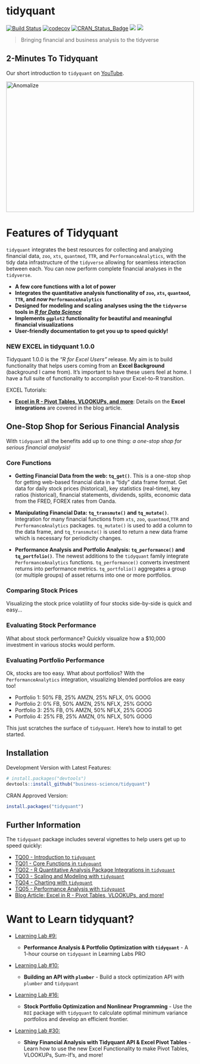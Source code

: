 
<!-- README.md is generated from README.Rmd. Please edit that file -->

# tidyquant

<!-- <img src="man/figures/tidyquant-logo.png" width="147" height="170" align="right" /> -->

[![Build
Status](https://travis-ci.org/business-science/tidyquant.svg?branch=master)](https://travis-ci.org/business-science/tidyquant)
[![codecov](https://codecov.io/gh/business-science/tidyquant/branch/master/graph/badge.svg)](https://codecov.io/gh/business-science/tidyquant)
[![CRAN\_Status\_Badge](http://www.r-pkg.org/badges/version/tidyquant)](https://cran.r-project.org/package=tidyquant)
![](http://cranlogs.r-pkg.org/badges/tidyquant?color=brightgreen)
![](http://cranlogs.r-pkg.org/badges/grand-total/tidyquant?color=brightgreen)

> Bringing financial and business analysis to the tidyverse

## 2-Minutes To Tidyquant

Our short introduction to `tidyquant` on
[YouTube](https://www.youtube.com/embed/woxJZTL2hok).

<a href="https://www.youtube.com/embed/woxJZTL2hok" target="_blank"><img src="http://img.youtube.com/vi/woxJZTL2hok/0.jpg" alt="Anomalize" width="100%" height="350"/></a>

# Features of Tidyquant

`tidyquant` integrates the best resources for collecting and analyzing
financial data, `zoo`, `xts`, `quantmod`, `TTR`, and
`PerformanceAnalytics`, with the tidy data infrastructure of the
`tidyverse` allowing for seamless interaction between each. You can now
perform complete financial analyses in the `tidyverse`.

  - **A few core functions with a lot of power**
  - **Integrates the quantitative analysis functionality of `zoo`,
    `xts`, `quantmod`, `TTR`, and *now* `PerformanceAnalytics`**
  - **Designed for modeling and scaling analyses using the the
    `tidyverse` tools in [*R for Data
    Science*](http://r4ds.had.co.nz/)**
  - **Implements `ggplot2` functionality for beautiful and meaningful
    financial visualizations**
  - **User-friendly documentation to get you up to speed quickly\!**

### NEW EXCEL in tidyquant 1.0.0

Tidyquant 1.0.0 is the *“R for Excel Users”* release. My aim is to build
functionality that helps users coming from an **Excel Background**
(background I came from). It’s important to have these users feel at
home. I have a full suite of functionality to accomplish your Excel-to-R
transition.

EXCEL Tutorials:

  - [**Excel in R - Pivot Tables, VLOOKUPs, and
    more**](https://www.business-science.io/finance/2020/02/26/r-for-excel-users.html):
    Details on the **Excel integrations** are covered in the blog
    article.

## One-Stop Shop for Serious Financial Analysis

With `tidyquant` all the benefits add up to one thing: *a one-stop shop
for serious financial analysis\!*

### Core Functions

  - **Getting Financial Data from the web: `tq_get()`**. This is a
    one-stop shop for getting web-based financial data in a “tidy” data
    frame format. Get data for daily stock prices (historical), key
    statistics (real-time), key ratios (historical), financial
    statements, dividends, splits, economic data from the FRED, FOREX
    rates from Oanda.

  - **Manipulating Financial Data: `tq_transmute()` and `tq_mutate()`**.
    Integration for many financial functions from `xts`, `zoo`,
    `quantmod`,`TTR` and `PerformanceAnalytics` packages. `tq_mutate()`
    is used to add a column to the data frame, and `tq_transmute()` is
    used to return a new data frame which is necessary for periodicity
    changes.

  - **Performance Analysis and Portfolio Analysis: `tq_performance()`
    and `tq_portfolio()`**. The newest additions to the `tidyquant`
    family integrate `PerformanceAnalytics` functions.
    `tq_performance()` converts investment returns into performance
    metrics. `tq_portfolio()` aggregates a group (or multiple groups) of
    asset returns into one or more portfolios.

### Comparing Stock Prices

Visualizing the stock price volatility of four stocks side-by-side is
quick and easy…

### Evaluating Stock Performance

What about stock performance? Quickly visualize how a $10,000 investment
in various stocks would perform.

### Evaluating Portfolio Performance

Ok, stocks are too easy. What about portfolios? With the
`PerformanceAnalytics` integration, visualizing blended portfolios are
easy too\!

  - Portfolio 1: 50% FB, 25% AMZN, 25% NFLX, 0% GOOG
  - Portfolio 2: 0% FB, 50% AMZN, 25% NFLX, 25% GOOG
  - Portfolio 3: 25% FB, 0% AMZN, 50% NFLX, 25% GOOG
  - Portfolio 4: 25% FB, 25% AMZN, 0% NFLX, 50% GOOG

This just scratches the surface of `tidyquant`. Here’s how to install to
get started.

## Installation

Development Version with Latest Features:

``` r
# install.packages("devtools")
devtools::install_github("business-science/tidyquant")
```

CRAN Approved Version:

``` r
install.packages("tidyquant")
```

## Further Information

The `tidyquant` package includes several vignettes to help users get up
to speed quickly:

  - [TQ00 - Introduction to
    `tidyquant`](https://business-science.github.io/tidyquant/articles/TQ00-introduction-to-tidyquant.html)
  - [TQ01 - Core Functions in
    `tidyquant`](https://business-science.github.io/tidyquant/articles/TQ01-core-functions-in-tidyquant.html)
  - [TQ02 - R Quantitative Analysis Package Integrations in
    `tidyquant`](https://business-science.github.io/tidyquant/articles/TQ02-quant-integrations-in-tidyquant.html)
  - [TQ03 - Scaling and Modeling with
    `tidyquant`](https://business-science.github.io/tidyquant/articles/TQ03-scaling-and-modeling-with-tidyquant.html)
  - [TQ04 - Charting with
    `tidyquant`](https://business-science.github.io/tidyquant/articles/TQ04-charting-with-tidyquant.html)
  - [TQ05 - Performance Analysis with
    `tidyquant`](https://business-science.github.io/tidyquant/articles/TQ05-performance-analysis-with-tidyquant.html)
  - [Blog Article: Excel in R - Pivot Tables, VLOOKUPs, and
    more\!](https://www.business-science.io/finance/2020/02/26/r-for-excel-users.html)

# Want to Learn tidyquant?

  - [Learning Lab
    \#9:](https://university.business-science.io/p/learning-labs-pro)
    
      - **Performance Analysis & Portfolio Optimization with
        `tidyquant`** - A 1-hour course on `tidyquant` in Learning Labs
        PRO

  - [Learning Lab
    \#10:](https://university.business-science.io/p/learning-labs-pro)
    
      - **Building an API with `plumber`** - Build a stock optimization
        API with `plumber` and `tidyquant`

  - [Learning Lab
    \#16:](https://university.business-science.io/p/learning-labs-pro)
    
      - **Stock Portfolio Optimization and Nonlinear Programming** - Use
        the `ROI` package with `tidyquant` to calculate optimal minimum
        variance portfolios and develop an efficient frontier.

  - [Learning Lab
    \#30:](https://university.business-science.io/courses/learning-labs-pro/lectures/14630075)
    
      - **Shiny Financial Analysis with Tidyquant API & Excel Pivot
        Tables** - Learn how to use the new Excel Functionality to make
        Pivot Tables, VLOOKUPs, Sum-If’s, and more\!
